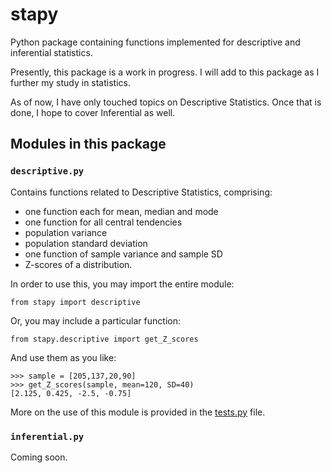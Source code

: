 # stapy

Python package containing functions implemented for descriptive and inferential statistics.

Presently, this package is a work in progress. I will add to this package as I further my study in statistics.

As of now, I have only touched topics on Descriptive Statistics. Once that is done, I hope to cover Inferential as well.

## Modules in this package

### `descriptive.py`
Contains functions related to Descriptive Statistics, comprising:
- one function each for mean, median and mode
- one function for all central tendencies 
- population variance
- population standard deviation
- one function of sample variance and sample SD
- Z-scores of a distribution.

In order to use this, you may import the entire module:
```
from stapy import descriptive
```
Or, you may include a particular function:
```
from stapy.descriptive import get_Z_scores
```
And use them as you like:
```
>>> sample = [205,137,20,90]
>>> get_Z_scores(sample, mean=120, SD=40)
[2.125, 0.425, -2.5, -0.75]
```

More on the use of this module is provided in the [tests.py]() file.

### `inferential.py`
Coming soon.
